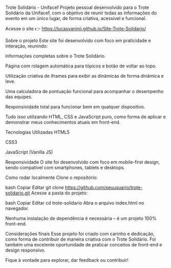  Trote Solidário - Unifacef
Projeto pessoal desenvolvido para o Trote Solidário da Unifacef, com o objetivo de reunir todas as informações do evento em um único lugar, de forma criativa, acessível e funcional.

 Acesse o site
👉 https://lucasvaninii.github.io/Site-Trote-Solidario/

 Sobre o projeto
Este site foi desenvolvido com foco em praticidade e interação, reunindo:

Informações completas sobre o Trote Solidário.

Página com rolagem automática para tópicos e botão de voltar ao topo.

Utilização criativa de iframes para exibir as dinâmicas de forma dinâmica e leve.

Uma calculadora de pontuação funcional para acompanhar o desempenho das equipes.

Responsividade total para funcionar bem em qualquer dispositivo.

Tudo isso utilizando HTML, CSS e JavaScript puro, como forma de aplicar e demonstrar meus conhecimentos atuais em front-end.

 Tecnologias Utilizadas
HTML5

CSS3

JavaScript (Vanilla JS)

 Responsividade
O site foi desenvolvido com foco em mobile-first design, sendo compatível com smartphones, tablets e desktops.

 Como rodar localmente
Clone o repositório:

bash
Copiar
Editar
git clone https://github.com/seuusuario/trote-solidario.git
Acesse a pasta do projeto:

bash
Copiar
Editar
cd trote-solidario
Abra o arquivo index.html no navegador.

Nenhuma instalação de dependência é necessária – é um projeto 100% front-end.

 Considerações finais
Esse projeto foi criado com carinho e dedicação, como forma de contribuir de maneira criativa com o Trote Solidário. Foi também uma excelente oportunidade de praticar conceitos de front-end e design responsivo.

Fique à vontade para explorar, dar feedback ou contribuir!

